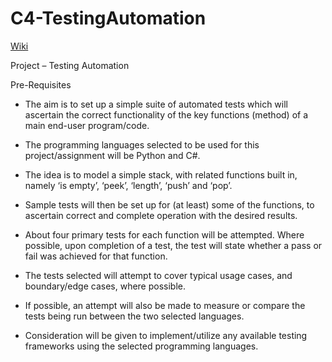 # C4-TestingAutomation

[Wiki](wiki.md)

Project – Testing Automation


Pre-Requisites

-	The aim is to set up a simple suite of automated tests which will ascertain the correct functionality of the key functions (method) of a main end-user program/code.

-	The programming languages selected to be used for this project/assignment will be Python and C#.

-	The idea is to model a simple stack, with related functions built in, namely ‘is empty’, ‘peek’, ‘length’, ‘push’ and ‘pop’.

-	Sample tests will then be set up for (at least) some of the functions, to ascertain correct and complete operation with the desired results.

-	About four primary tests for each function will be attempted. Where possible, upon completion of a test, the test will state whether a pass or fail was achieved for that function.

-	The tests selected will attempt to cover typical usage cases, and boundary/edge cases, where possible.

-	If possible, an attempt will also be made to measure or compare the tests being run between the two selected languages.

-	Consideration will be given to implement/utilize any available testing frameworks using the selected programming languages.
